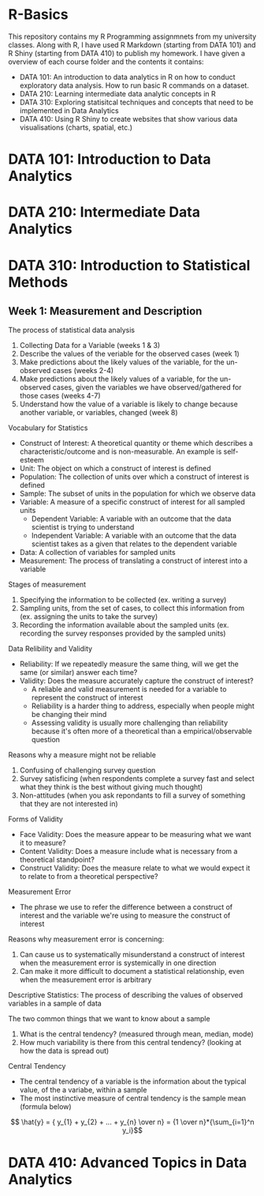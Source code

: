 # R-Basics

This repository contains my R Programming assignmnets from my university classes. Along with R, I have used R Markdown (starting from DATA 101) and R Shiny (starting from DATA 410) to publish my homework. I have given a overview of each course folder and the contents it contains:

* DATA 101: An introduction to data analytics in R on how to conduct exploratory data analysis. How to run basic R commands on a dataset.
* DATA 210: Learning intermediate data analytic concepts in R
* DATA 310: Exploring statisitcal techniques and concepts that need to be implemented in Data Analytics
* DATA 410: Using R Shiny to create websites that show various data visualisations (charts, spatial, etc.)

# DATA 101: Introduction to Data Analytics

# DATA 210: Intermediate Data Analytics

# DATA 310: Introduction to Statistical Methods

## Week 1: Measurement and Description

The process of statistical data analysis
1. Collecting Data for a Variable (weeks 1 & 3)
2. Describe the values of the veriable for the observed cases (week 1)
3. Make predictions about the likely values of the variable, for the un-observed cases (weeks 2-4)
4. Make predictions about the likely values of a variable, for the un-observed cases, given the variables we have observed/gathered for those cases (weeks 4-7)
5. Understand how the value of a variable is likely to change because another variable, or variables, changed (week 8)

Vocabulary for Statistics 
* Construct of Interest: A theoretical quantity or theme which describes a characteristic/outcome and is non-measurable. An example is self-esteem
* Unit: The object on which a construct of interest is defined
* Population: The collection of units over which a construct of interest is defined
* Sample: The subset of units in the population for which we observe data
* Variable: A measure of a specific construct of interest for all sampled units
    * Dependent Variable: A variable with an outcome that the data scientist is trying to understand
    * Independent Variable: A variable with an outcome that the data scientist takes as a given that relates to the dependent variable
* Data: A collection of variables for sampled units
* Measurement: The process of translating a construct of interest into a variable

Stages of measurement
1. Specifying the information to be collected (ex. writing a survey)
2. Sampling units, from the set of cases, to collect this information from (ex. assigning the units to take the survey)
3. Recording the information available about the sampled units (ex. recording the survey responses provided by the sampled units)

Data Relibility and Validity
* Reliability: If we repeatedly measure the same thing, will we get the same (or similar) answer each time?
* Validity: Does the measure accurately capture the construct of interest?
   * A reliable and valid measurement is needed for a variable to represent the construct of interest
   * Reliability is a harder thing to address, especially when people might be changing their mind
   * Assessing validity is usually more challenging than reliability because it's often more of a theoretical than a empirical/observable question
 
Reasons why a measure might not be reliable
1. Confusing of challenging survey question
2. Survey satisficing (when respondents complete a survey fast and select what they think is the best without giving much thought)
3. Non-attitudes (when you ask repondants to fill a survey of something that they are not interested in)

Forms of Validity
* Face Validity: Does the measure appear to be measuring what we want it to measure?
* Content Validity: Does a measure include what is necessary from a theoretical standpoint?
* Construct Validity: Does the measure relate to what we would expect it to relate to from a theoretical perspective?

Measurement Error
* The phrase we use to refer the difference between a construct of interest and the variable we're using to measure the construct of interest 

Reasons why measurement error is concerning:
1. Can cause us to systematically misunderstand a construct of interest when the measurement error is systemically in one direction
3. Can make it more difficult to document a statistical relationship, even when the measurement error is arbitrary

Descriptive Statistics: The process of describing the values of observed variables in a sample of data

The two common things that we want to know about a sample
1. What is the central tendency? (measured through mean, median, mode)
2. How much variability is there from this central tendency? (looking at how the data is spread out)

Central Tendency
* The central tendency of a variable is the information about the typical value, of the a variabe, within a sample
* The most instinctive measure of central tendency is the sample mean (formula below)

$$ \hat{y} = { y_{1} + y_{2} + ... + y_{n} \over n} = {1 \over n}*{\sum_{i=1}^n y_i}$$


# DATA 410: Advanced Topics in Data Analytics
